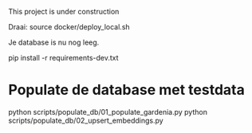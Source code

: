 This project is under construction

Draai:
source docker/deploy_local.sh

Je database is nu nog leeg. 

pip install -r requirements-dev.txt

# Populate de database met testdata
python scripts/populate_db/01_populate_gardenia.py
python scripts/populate_db/02_upsert_embeddings.py
